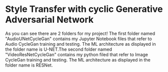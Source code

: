 # Style Transfer with cyclic Generative Adversarial Network

As you can see there are 2 folders for my project! The first folder named "AudioUNetCycleGan" contains my Jupyter Notebook files that refer to Audio CycleGan training and testing. The ML architecture as displayed in the folder name is U-NET.The second folder named "VideoResNetCycleGan" contains my python filed that refer to Image CycleGan training and testing. The ML architecture as displayed in the folder name is RESNet.
